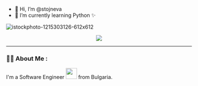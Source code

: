 - 👋 Hi, I’m @stojneva
- 🌱 I’m currently learning Python ✨ 


<!---
stojneva/stojneva is a ✨ special ✨ repository because its `README.md` (this file) appears on your GitHub profile.
You can click the Preview link to take a look at your changes.
--->
![istockphoto-1215303126-612x612](https://user-images.githubusercontent.com/118769404/203299420-7dc69b10-8e4a-4c56-8081-729184a00564.jpg)

<div id="header" align="center">
  <img src="https://media.giphy.com/media/p4NLw3I4U0idi/giphy.gif"/>
</div>


  

---

### :woman_technologist: About Me :

I'm a Software Engineer <img src="https://media.giphy.com/media/WUlplcMpOCEmTGBtBW/giphy.gif" width="30"> from Bulgaria.
